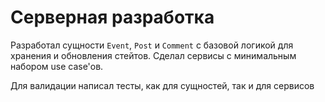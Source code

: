 # Серверная разработка

Разработал сущности `Event`, `Post` и `Comment` с базовой логикой для хранения и обновления стейтов. Сделал сервисы с минимальным набором use case'ов.

Для валидации написал тесты, как для сущностей, так и для сервисов
